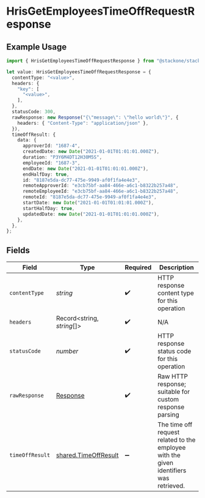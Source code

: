 # HrisGetEmployeesTimeOffRequestResponse

## Example Usage

```typescript
import { HrisGetEmployeesTimeOffRequestResponse } from "@stackone/stackone-client-ts/sdk/models/operations";

let value: HrisGetEmployeesTimeOffRequestResponse = {
  contentType: "<value>",
  headers: {
    "key": [
      "<value>",
    ],
  },
  statusCode: 300,
  rawResponse: new Response("{\"message\": \"hello world\"}", {
    headers: { "Content-Type": "application/json" },
  }),
  timeOffResult: {
    data: {
      approverId: "1687-4",
      createdDate: new Date("2021-01-01T01:01:01.000Z"),
      duration: "P3Y6M4DT12H30M5S",
      employeeId: "1687-3",
      endDate: new Date("2021-01-01T01:01:01.000Z"),
      endHalfDay: true,
      id: "8187e5da-dc77-475e-9949-af0f1fa4e4e3",
      remoteApproverId: "e3cb75bf-aa84-466e-a6c1-b8322b257a48",
      remoteEmployeeId: "e3cb75bf-aa84-466e-a6c1-b8322b257a48",
      remoteId: "8187e5da-dc77-475e-9949-af0f1fa4e4e3",
      startDate: new Date("2021-01-01T01:01:01.000Z"),
      startHalfDay: true,
      updatedDate: new Date("2021-01-01T01:01:01.000Z"),
    },
  },
};
```

## Fields

| Field                                                                                  | Type                                                                                   | Required                                                                               | Description                                                                            |
| -------------------------------------------------------------------------------------- | -------------------------------------------------------------------------------------- | -------------------------------------------------------------------------------------- | -------------------------------------------------------------------------------------- |
| `contentType`                                                                          | *string*                                                                               | :heavy_check_mark:                                                                     | HTTP response content type for this operation                                          |
| `headers`                                                                              | Record<string, *string*[]>                                                             | :heavy_check_mark:                                                                     | N/A                                                                                    |
| `statusCode`                                                                           | *number*                                                                               | :heavy_check_mark:                                                                     | HTTP response status code for this operation                                           |
| `rawResponse`                                                                          | [Response](https://developer.mozilla.org/en-US/docs/Web/API/Response)                  | :heavy_check_mark:                                                                     | Raw HTTP response; suitable for custom response parsing                                |
| `timeOffResult`                                                                        | [shared.TimeOffResult](../../../sdk/models/shared/timeoffresult.md)                    | :heavy_minus_sign:                                                                     | The time off request related to the employee with the given identifiers was retrieved. |